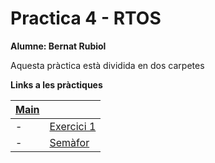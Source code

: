 # Practica 4 - RTOS
 **Alumne: Bernat Rubiol**

 Aquesta pràctica està dividida en dos carpetes

**Links a les pràctiques**

|[Main](https://github.com/rubiolbernat/Practica_4_RTOS)|   |
|---|---|
|- |[Exercici 1](/Exercici1)  | 
|- |[Semàfor](/Semafor)|